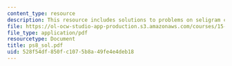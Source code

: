 ```yaml
---
content_type: resource
description: This resource includes solutions to problems on seligram case write-up.
file: https://ol-ocw-studio-app-production.s3.amazonaws.com/courses/15-501-introduction-to-financial-and-managerial-accounting-spring-2004/528f54df850fc1075b8a49fe4e4deb18_ps8_sol.pdf
file_type: application/pdf
resourcetype: Document
title: ps8_sol.pdf
uid: 528f54df-850f-c107-5b8a-49fe4e4deb18
---
```

